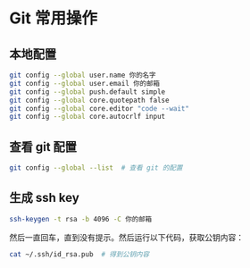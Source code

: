 # Git 常用操作

## 本地配置

```sh
git config --global user.name 你的名字
git config --global user.email 你的邮箱
git config --global push.default simple
git config --global core.quotepath false
git config --global core.editor "code --wait"
git config --global core.autocrlf input
```

## 查看 git 配置

```sh
git config --global --list  # 查看 git 的配置
```

## 生成 ssh key

```sh
ssh-keygen -t rsa -b 4096 -C 你的邮箱
```

然后一直回车，直到没有提示。然后运行以下代码，获取公钥内容：

```sh
cat ~/.ssh/id_rsa.pub  # 得到公钥内容
```
